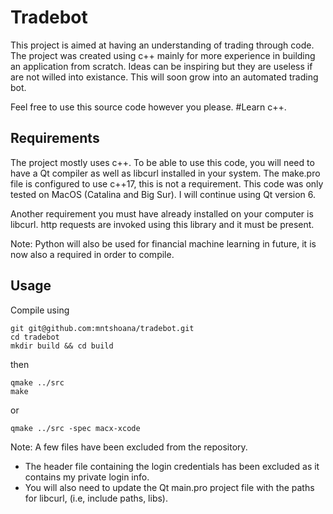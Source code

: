 # Tradebot
This project is aimed at having an understanding of trading through code. The project was created using c++ mainly for more experience in building an application from scratch. Ideas can be inspiring but they are useless if are not willed into existance. This will soon grow into an automated trading bot.

Feel free to use this source code however you please. #Learn c++.

## Requirements
The project mostly uses c++. To be able to use this code, you will need to have a Qt compiler as well as libcurl installed in your system. The make.pro file is configured to use c++17, this is not a requirement. This code was only tested on MacOS (Catalina and Big Sur). I will continue using Qt version 6. 

Another requirement you must have already installed on your computer is libcurl. http requests are invoked using this library and it must be present. 

Note: Python will also be used for financial machine learning in future, it is now also a required in order to compile.

## Usage
Compile using

````
git git@github.com:mntshoana/tradebot.git 
cd tradebot
mkdir build && cd build
````
then
````
qmake ../src
make
````
or
````
qmake ../src -spec macx-xcode
````

Note: A few files have been excluded from the repository.
 - The header file containing the login credentials has been excluded as it contains my private login info.
 - You will also need to update the Qt main.pro project file with the paths for libcurl, (i.e, include paths, libs).
